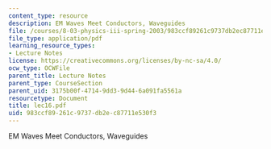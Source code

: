 ```yaml
---
content_type: resource
description: EM Waves Meet Conductors, Waveguides
file: /courses/8-03-physics-iii-spring-2003/983ccf89261c9737db2ec87711e530f3_lec16.pdf
file_type: application/pdf
learning_resource_types:
- Lecture Notes
license: https://creativecommons.org/licenses/by-nc-sa/4.0/
ocw_type: OCWFile
parent_title: Lecture Notes
parent_type: CourseSection
parent_uid: 3175b00f-4714-9dd3-9d44-6a091fa5561a
resourcetype: Document
title: lec16.pdf
uid: 983ccf89-261c-9737-db2e-c87711e530f3
---
```

EM Waves Meet Conductors, Waveguides